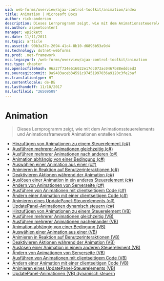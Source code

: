 ```yaml
---
uid: web-forms/overview/ajax-control-toolkit/animation/index
title: Animation | Microsoft Docs
author: rick-anderson
description: Dieses Lernprogramm zeigt, wie mit dem Animationssteuerelements und Animationsframework Animationen erstellen können.
ms.author: aspnetcontent
manager: wpickett
ms.date: 11/11/2011
ms.topic: article
ms.assetid: 90b3a37e-2694-41c4-8b10-d6893b53a9d4
ms.technology: dotnet-webforms
ms.prod: .net-framework
msc.legacyurl: /web-forms/overview/ajax-control-toolkit/animation
msc.type: chapter
ms.openlocfilehash: 96a27f734e616022e17dc073ac0467b88eddced3
ms.sourcegitcommit: 9a9483aceb34591c97451997036a9120c3fe2baf
ms.translationtype: HT
ms.contentlocale: de-DE
ms.lasthandoff: 11/10/2017
ms.locfileid: "26509509"
---
```

<a name="animation"></a>Animation
====================
> Dieses Lernprogramm zeigt, wie mit dem Animationssteuerelements und Animationsframework Animationen erstellen können.


- [Hinzufügen von Animationen zu einem Steuerelement (c#)](adding-animation-to-a-control-cs.md)
- [Ausführen mehrerer Animationen gleichzeitig (c#)](executing-several-animations-at-the-same-time-cs.md)
- [Ausführen mehrerer Animationen nach anderen (c#)](executing-several-animations-after-each-other-cs.md)
- [Animation abhängig von einer Bedingung (c#)](animation-depending-on-a-condition-cs.md)
- [Auswählen einer Animation aus einer (c#)](picking-one-animation-out-of-a-list-cs.md)
- [Animieren in Reaktion auf Benutzerinteraktionen (c#)](animating-in-response-to-user-interaction-cs.md)
- [Deaktivieren Aktionen während der Animation (c#)](disabling-actions-during-animation-cs.md)
- [Auslösen einer Animation in ein anderes Steuerelement (c#)](triggering-an-animation-in-another-control-cs.md)
- [Ändern von Animationen von Serverseite (c#)](modifying-animations-from-the-server-side-cs.md)
- [Ausführen von Animationen mit clientseitigem Code (c#)](executing-animations-using-client-side-code-cs.md)
- [Ändern einer Animation mit einer clientseitigen Code (c#)](changing-an-animation-using-client-side-code-cs.md)
- [Animieren eines UpdatePanel-Steuerelements (c#)](animating-an-updatepanel-control-cs.md)
- [UpdatePanel-Animationen dynamisch steuern (c#)](dynamically-controlling-updatepanel-animations-cs.md)
- [Hinzufügen von Animationen zu einem Steuerelement (VB)](adding-animation-to-a-control-vb.md)
- [Ausführen mehrerer Animationen gleichzeitig (VB)](executing-several-animations-at-the-same-time-vb.md)
- [Ausführen mehrerer Animationen nacheinander (VB)](executing-several-animations-after-each-other-vb.md)
- [Animation abhängig von einer Bedingung (VB)](animation-depending-on-a-condition-vb.md)
- [Auswählen einer Animation aus einer (VB)](picking-one-animation-out-of-a-list-vb.md)
- [Animieren in Reaktion auf Benutzerinteraktionen (VB)](animating-in-response-to-user-interaction-vb.md)
- [Deaktivieren Aktionen während der Animation (VB)](disabling-actions-during-animation-vb.md)
- [Auslösen einer Animation in einem anderen Steuerelement (VB)](triggering-an-animation-in-another-control-vb.md)
- [Ändern von Animationen von Serverseite (VB)](modifying-animations-from-the-server-side-vb.md)
- [Ausführen von Animationen mit clientseitigem Code (VB)](executing-animations-using-client-side-code-vb.md)
- [Ändern einer Animation mit einer clientseitigen Code (VB)](changing-an-animation-using-client-side-code-vb.md)
- [Animieren eines UpdatePanel-Steuerelements (VB)](animating-an-updatepanel-control-vb.md)
- [UpdatePanel-Animationen (VB) dynamisch steuern](dynamically-controlling-updatepanel-animations-vb.md)
